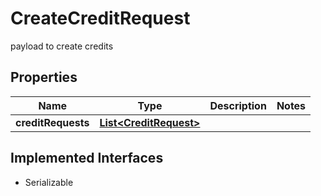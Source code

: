 

# CreateCreditRequest

payload to create credits

## Properties

| Name | Type | Description | Notes |
|------------ | ------------- | ------------- | -------------|
|**creditRequests** | [**List&lt;CreditRequest&gt;**](CreditRequest.md) |  |  |


## Implemented Interfaces

* Serializable


